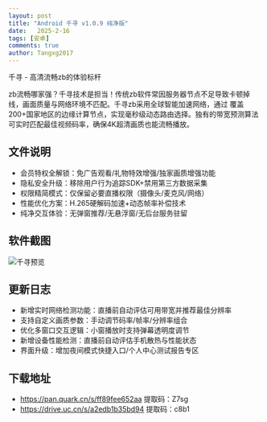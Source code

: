 ```yaml
---
layout: post
title: "Android 千寻 v1.0.9 纯净版"
date:   2025-2-16
tags: [安卓]
comments: true
author: Tangxg2017
---
```


千寻 - 高清流畅zb的体验标杆

<!-- more -->

zb流畅哪家强？千寻技术是担当！传统zb软件常因服务器节点不足导致卡顿掉线，画面质量与网络环境不匹配。千寻zb采用全球智能加速网络，通过
覆盖200+国家地区的边缘计算节点，实现毫秒级动态路由选择。独有的带宽预测算法可实时匹配最佳视频码率，确保4K超清画质也能流畅播放。

## 文件说明

- 会员特权全解锁：免广告观看/礼物特效增强/独家画质增强功能
- 隐私安全升级：移除用户行为追踪SDK+禁用第三方数据采集
- 权限精简模式：仅保留必要直播权限（摄像头/麦克风/网络）
- 性能优化方案：H.265硬解码加速+动态帧率补偿技术
- 纯净交互体验：无弹窗推荐/无悬浮窗/无后台服务驻留
## 软件截图

  ![千寻预览](https://tangxg2017.github.io/images/qianxun-25-02-16.png)

## 更新日志

- 新增实时网络检测功能：直播前自动评估可用带宽并推荐最佳分辨率
- 支持自定义画质参数：手动调节码率/帧率/分辨率组合
- 优化多窗口交互逻辑：小窗播放时支持弹幕透明度调节
- 新增设备性能检测：直播前自动评估手机散热与性能状态
- 界面升级：增加夜间模式快捷入口/个人中心测试报告专区
## 下载地址
- https://pan.quark.cn/s/ff89fee652aa 提取码：Z7sg
- https://drive.uc.cn/s/a2edb1b35bd94 提取码：c8b1

